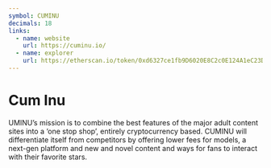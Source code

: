 ```yaml
---
symbol: CUMINU
decimals: 18
links:
  - name: website
    url: https://cuminu.io/
  - name: explorer
    url: https://etherscan.io/token/0xd6327ce1fb9D6020E8C2c0E124A1eC23DCAb7536
---
```


# Cum Inu

UMINU’s mission is to combine the best features of the major adult content sites into a ‘one stop shop’, entirely cryptocurrency based. CUMINU will differentiate itself from competitors by offering lower fees for models, a next-gen platform and new and novel content and ways for fans to interact with their favorite stars.

